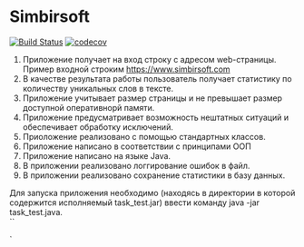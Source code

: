 # Simbirsoft
[![Build Status](https://www.travis-ci.com/evgenivanov1980/Simbirsoft.svg?branch=master)](https://www.travis-ci.com/evgenivanov1980/Simbirsoft)
[![codecov](https://codecov.io/gh/evgenivanov1980/Simbirsoft/branch/master/graph/badge.svg?token=PWT2TH899G)](https://codecov.io/gh/evgenivanov1980/Simbirsoft)

1. Приложение получает на вход строку с адресом web-страницы. Пример входной строким https://www.simbirsoft.com
2. В качестве результата работы пользователь получает статистику по количеству уникальных слов в тексте.
3. Приложение учитывает размер страницы и не превышает размер доступной оперативнорй памяти. 
4. Приложение предусматривает возможность нештатных ситуаций и обеспечивает обработку исключений.
5. Приоложение реализовано с помощью стандартных классов.
6. Приложение написано в соответствии с принципами ООП
7. Приложение написано на языке Java.
8. В приложении реализовано логгирование ошибок в файл.
9. В приложении реализовано сохранение статистики в базу данных.

<dl>
<dt>Для запуска приложения необходимо (находясь в директории в которой содержится исполняемый task_test.jar)
ввести команду java -jar task_test.java.</dt> ``
</dl>  `


